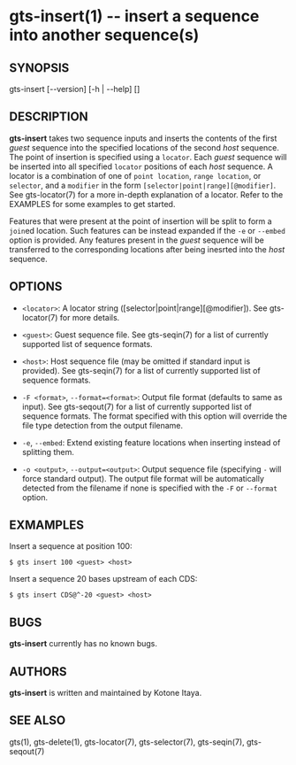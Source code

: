 # gts-insert(1) -- insert a sequence into another sequence(s)

## SYNOPSIS

gts-insert [--version] [-h | --help] [<args>] <locator> <guest> <host>

## DESCRIPTION

**gts-insert** takes two sequence inputs and inserts the contents of the first
_guest_ sequence into the specified locations of the second _host_ sequence.
The point of insertion is specified using a `locator`. Each _guest_ sequence
will be inserted into all specified `locator` positions of each _host_
sequence. A locator is a combination of one of `point location`,
`range location`, or `selector`, and a `modifier` in the form
`[selector|point|range][@modifier]`. See gts-locator(7) for a more in-depth
explanation of a locator. Refer to the EXAMPLES for some examples to get
started.


Features that were present at the point of insertion will be split to form
a `join`ed location. Such features can be instead expanded if the `-e` or
`--embed` option is provided. Any features present in the _guest_ sequence
will be transferred to the corresponding locations after being inesrted into
the _host_ sequence.

## OPTIONS

  * `<locator>`:
    A locator string ([selector|point|range][@modifier]). See gts-locator(7)
    for more details.

  * `<guest>`:
    Guest sequence file. See gts-seqin(7) for a list of currently supported
    list of sequence formats.

  * `<host>`:
    Host sequence file (may be omitted if standard input is provided). See
    gts-seqin(7) for a list of currently supported list of sequence formats.

  * `-F <format>`, `--format=<format>`:
    Output file format (defaults to same as input). See gts-seqout(7) for a
    list of currently supported list of sequence formats. The format specified
    with this option will override the file type detection from the output
    filename.

  * `-e`, `--embed`:
    Extend existing feature locations when inserting instead of splitting them.

  * `-o <output>`, `--output=<output>`:
    Output sequence file (specifying `-` will force standard output). The
    output file format will be automatically detected from the filename if none
    is specified with the `-F` or `--format` option.

## EXMAMPLES

Insert a sequence at position 100:

    $ gts insert 100 <guest> <host>

Insert a sequence 20 bases upstream of each CDS:

    $ gts insert CDS@^-20 <guest> <host>

## BUGS

**gts-insert** currently has no known bugs.

## AUTHORS

**gts-insert** is written and maintained by Kotone Itaya.

## SEE ALSO

gts(1), gts-delete(1), gts-locator(7), gts-selector(7), gts-seqin(7),
gts-seqout(7)